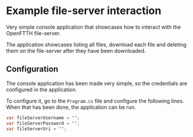 # Example file-server interaction

Very simple console application that showcases how to interact with the OpenFTTH file-server.

The application showcases listing all files, download each file and deleting them on the file-server after they have been downloaded.

## Configuration

The console application has been made very simple, so the credentials are configured in the application.

To configure it, go to the `Program.cs` file and configure the following lines. When that has been done, the application can be run.

```C#
var fileServerUsername = "";
var fileServerPassword = "";
var fileServerUri = "";
```
